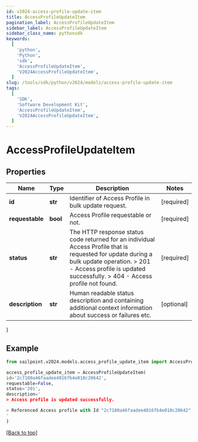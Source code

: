 ```yaml
---
id: v2024-access-profile-update-item
title: AccessProfileUpdateItem
pagination_label: AccessProfileUpdateItem
sidebar_label: AccessProfileUpdateItem
sidebar_class_name: pythonsdk
keywords:
  [
    'python',
    'Python',
    'sdk',
    'AccessProfileUpdateItem',
    'V2024AccessProfileUpdateItem',
  ]
slug: /tools/sdk/python/v2024/models/access-profile-update-item
tags:
  [
    'SDK',
    'Software Development Kit',
    'AccessProfileUpdateItem',
    'V2024AccessProfileUpdateItem',
  ]
---
```


# AccessProfileUpdateItem

## Properties

| Name | Type | Description | Notes |
| --- | --- | --- | --- |
| **id** | **str** | Identifier of Access Profile in bulk update request. | [required] |
| **requestable** | **bool** | Access Profile requestable or not. | [required] |
| **status** | **str** | The HTTP response status code returned for an individual Access Profile that is requested for update during a bulk update operation. > 201 - Access profile is updated successfully. > 404 - Access profile not found. | [required] |
| **description** | **str** | Human readable status description and containing additional context information about success or failures etc. | [optional] |

}

## Example

```python
from sailpoint.v2024.models.access_profile_update_item import AccessProfileUpdateItem

access_profile_update_item = AccessProfileUpdateItem(
id='2c7180a46faadee4016fb4e018c20642',
requestable=False,
status='201',
description='
> Access profile is updated successfully.

> Referenced Access profile with Id "2c7180a46faadee4016fb4e018c20642" was not found.
'
)

```

[[Back to top]](#)
